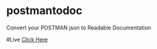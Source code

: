 # postmantodoc
Convert your POSTMAN json to Readable Documentation

#Live
[Click Here](http://madhairsilence.github.io/postmantodoc)
